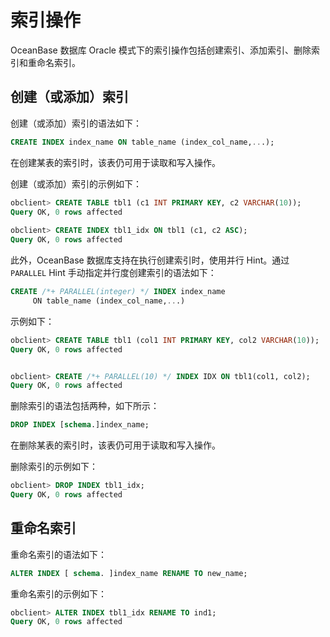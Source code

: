 # 索引操作

OceanBase 数据库 Oracle 模式下的索引操作包括创建索引、添加索引、删除索引和重命名索引。

## 创建（或添加）索引

创建（或添加）索引的语法如下：

```sql
CREATE INDEX index_name ON table_name (index_col_name,...);
```

在创建某表的索引时，该表仍可用于读取和写入操作。

创建（或添加）索引的示例如下：

```sql
obclient> CREATE TABLE tbl1 (c1 INT PRIMARY KEY, c2 VARCHAR(10));
Query OK, 0 rows affected 
  
obclient> CREATE INDEX tbl1_idx ON tbl1 (c1, c2 ASC);
Query OK, 0 rows affected 
```

此外，OceanBase 数据库支持在执行创建索引时，使用并行 Hint。通过 `PARALLEL` Hint 手动指定并行度创建索引的语法如下：

```sql
CREATE /*+ PARALLEL(integer) */ INDEX index_name 
     ON table_name (index_col_name,...)
```

示例如下：

```sql
obclient> CREATE TABLE tbl1 (col1 INT PRIMARY KEY, col2 VARCHAR(10));
Query OK, 0 rows affected 


obclient> CREATE /*+ PARALLEL(10) */ INDEX IDX ON tbl1(col1, col2);
Query OK, 0 rows affected
```

删除索引的语法包括两种，如下所示：

```sql
DROP INDEX [schema.]index_name;
```

在删除某表的索引时，该表仍可用于读取和写入操作。

删除索引的示例如下：

```sql
obclient> DROP INDEX tbl1_idx;
Query OK, 0 rows affected
```

## 重命名索引

重命名索引的语法如下：

```sql
ALTER INDEX [ schema. ]index_name RENAME TO new_name;
```

重命名索引的示例如下：

```sql
obclient> ALTER INDEX tbl1_idx RENAME TO ind1;
Query OK, 0 rows affected
```
